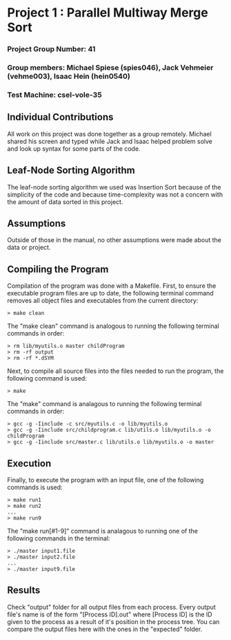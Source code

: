 # Project 1 : Parallel Multiway Merge Sort
### Project Group Number: 41
### Group members: Michael Spiese (spies046), Jack Vehmeier (vehme003), Isaac Hein (hein0540) 
### Test Machine: csel-vole-35

## Individual Contributions
All work on this project was done together as a group remotely. Michael shared his screen and typed
while Jack and Isaac helped problem solve and look up syntax for some parts of the code.

## Leaf-Node Sorting Algorithm
The leaf-node sorting algorithm we used was Insertion Sort because of the simplicity of the code
and because time-complexity was not a concern with the amount of data sorted in this project.

## Assumptions
Outside of those in the manual, no other assumptions were made about the data or project.

## Compiling the Program
Compilation of the program was done with a Makefile. First, to ensure the executable program files
are up to date, the following terminal command removes all object files and executables from the
current directory:

	> make clean
	
The "make clean" command is analogous to running the following terminal commands in order:

	> rm lib/myutils.o master childProgram
	> rm -rf output
	> rm -rf *.dSYM

Next, to compile all source files into the files needed to run the program, the following command is used:

	> make
	
The "make" command is analagous to running the following terminal commands in order:
	
	> gcc -g -Iinclude -c src/myutils.c -o lib/myutils.o
	> gcc -g -Iinclude src/childprogram.c lib/utils.o lib/myutils.o -o childProgram
	> gcc -g -Iinclude src/master.c lib/utils.o lib/myutils.o -o master

## Execution
Finally, to execute the program with an input file, one of the following commands is used:

	> make run1
	> make run2 
	...
	> make run9
	
The "make run[#1-9]" command is analagous to running one of the following commands in the terminal:

	> ./master input1.file
	> ./master input2.file
	...
	> ./master input9.file

## Results
Check "output" folder for all output files from each process. Every output file's name is of the form 
"[Process ID].out" where [Process ID] is the ID given to the process as a result of it's position in 
the process tree. You can compare the output files here with the ones in the "expected" folder.
